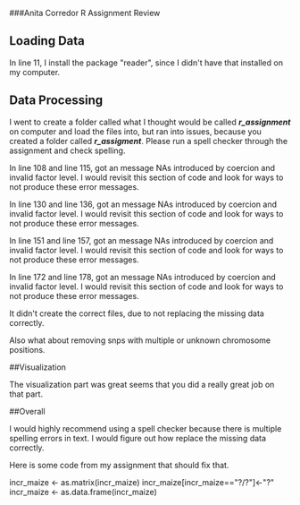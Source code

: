 ###Anita Corredor R Assignment Review

## Loading Data
In line 11, I install the package "reader", since I didn't have that installed on my computer.

## Data Processing

I went to create a folder called what I thought would be called ***r_assignment*** on computer and load the files into, but ran into issues, because you created a folder called ***r_assigment***. Please run a spell checker through the assignment and check spelling.

In line 108 and line 115, got an message NAs introduced by coercion and invalid factor level.
I would revisit this section of code and look for ways to not produce these error messages. 

In line 130 and line 136, got an message NAs introduced by coercion and invalid factor level.
I would revisit this section of code and look for ways to not produce these error messages. 

In line 151 and line 157, got an message NAs introduced by coercion and invalid factor level.
I would revisit this section of code and look for ways to not produce these error messages. 

In line 172 and line 178, got an message NAs introduced by coercion and invalid factor level.
I would revisit this section of code and look for ways to not produce these error messages. 

It didn't create the correct files, due to not replacing the missing data correctly. 

Also what about removing snps with multiple or unknown chromosome positions. 

##Visualization

The visualization part was great seems that you did a really great job on that part.

##Overall

I would highly recommend using a spell checker because there is multiple spelling errors in text. I would figure out how replace the missing data correctly.

Here is some code from my assignment that should fix that.

incr_maize <- as.matrix(incr_maize)
incr_maize[incr_maize=="?/?"]<-"?"
incr_maize <- as.data.frame(incr_maize)